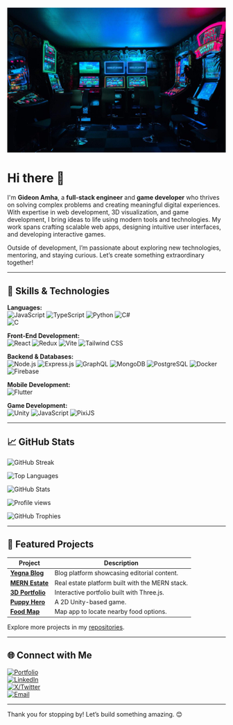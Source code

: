 ![Cover](https://github.com/GideonAmhaG/GideonAmhaG/blob/main/carl-raw-m3hn2Kn5Bns-unsplash-min-min-compressed-min.jpg)

# Hi there 👋

I'm **Gideon Amha**, a **full-stack engineer** and **game developer** who thrives on solving complex problems and creating meaningful digital experiences. With expertise in web development, 3D visualization, and game development, I bring ideas to life using modern tools and technologies. My work spans crafting scalable web apps, designing intuitive user interfaces, and developing interactive games.

Outside of development, I’m passionate about exploring new technologies, mentoring, and staying curious. Let’s create something extraordinary together!

---

## 🚀 Skills & Technologies

**Languages:**  
![JavaScript](https://img.shields.io/badge/JavaScript-F7DF1E?style=for-the-badge&logo=javascript&logoColor=black) 
![TypeScript](https://img.shields.io/badge/TypeScript-007ACC?style=for-the-badge&logo=typescript&logoColor=white) 
![Python](https://img.shields.io/badge/Python-3776AB?style=for-the-badge&logo=python&logoColor=white) 
![C#](https://img.shields.io/badge/C%23-239120?style=for-the-badge&logo=csharp&logoColor=white)  
![C](https://img.shields.io/badge/C-00599C?style=for-the-badge&logo=c&logoColor=white)

**Front-End Development:**  
![React](https://img.shields.io/badge/React-61DAFB?style=for-the-badge&logo=react&logoColor=black) 
![Redux](https://img.shields.io/badge/Redux-764ABC?style=for-the-badge&logo=redux&logoColor=white) 
![Vite](https://img.shields.io/badge/Vite-646CFF?style=for-the-badge&logo=vite&logoColor=white) 
![Tailwind CSS](https://img.shields.io/badge/Tailwind%20CSS-06B6D4?style=for-the-badge&logo=tailwind-css&logoColor=white)

**Backend & Databases:**  
![Node.js](https://img.shields.io/badge/Node.js-339933?style=for-the-badge&logo=node.js&logoColor=white) 
![Express.js](https://img.shields.io/badge/Express.js-000000?style=for-the-badge&logo=express&logoColor=white) 
![GraphQL](https://img.shields.io/badge/GraphQL-E10098?style=for-the-badge&logo=graphql&logoColor=white) 
![MongoDB](https://img.shields.io/badge/MongoDB-47A248?style=for-the-badge&logo=mongodb&logoColor=white) 
![PostgreSQL](https://img.shields.io/badge/PostgreSQL-4169E1?style=for-the-badge&logo=postgresql&logoColor=white) 
![Docker](https://img.shields.io/badge/Docker-2496ED?style=for-the-badge&logo=docker&logoColor=white) 
![Firebase](https://img.shields.io/badge/Firebase-FFCA28?style=for-the-badge&logo=firebase&logoColor=black)

**Mobile Development:**  
![Flutter](https://img.shields.io/badge/Flutter-02569B?style=for-the-badge&logo=flutter&logoColor=white)

**Game Development:**  
![Unity](https://img.shields.io/badge/Unity-000000?style=for-the-badge&logo=unity&logoColor=white) 
![JavaScript](https://img.shields.io/badge/JavaScript-F7DF1E?style=for-the-badge&logo=javascript&logoColor=black) 
![PixiJS](https://img.shields.io/badge/PixiJS-9D8B8C?style=for-the-badge&logo=pixijs&logoColor=white)

---

## 📈 GitHub Stats

![GitHub Streak](https://streak-stats.demolab.com?user=GideonAmhaG&theme=radical)

![Top Languages](https://github-readme-stats.vercel.app/api/top-langs/?username=GideonAmhaG&layout=compact&theme=radical)

![GitHub Stats](https://github-readme-stats.vercel.app/api?username=GideonAmhaG&show_icons=true&theme=radical&show_total=true)

![Profile views](https://visitor-badge.glitch.me/badge?page_id=GideonAmhaG.GideonAmhaG)

![GitHub Trophies](https://github-profile-trophy.vercel.app/?username=GideonAmhaG&theme=onedark)

---

## 🌟 Featured Projects

| Project | Description |
|---------|-------------|
| [**Yegna Blog**](https://github.com/GideonAmhaG/yegna-blog) | Blog platform showcasing editorial content. |
| [**MERN Estate**](https://github.com/GideonAmhaG/MERN-estate) | Real estate platform built with the MERN stack. |
| [**3D Portfolio**](https://github.com/GideonAmhaG/my_portfolio) | Interactive portfolio built with Three.js. |
| [**Puppy Hero**](https://puppyhero.phaedrusstudios.com/) | A 2D Unity-based game. |
| [**Food Map**](https://github.com/GideonAmhaG/food-map) | Map app to locate nearby food options. |

Explore more projects in my [repositories](https://github.com/GideonAmhaG?tab=repositories).

---

## 🌐 Connect with Me

[![Portfolio](https://img.shields.io/badge/Portfolio-3E7C17?style=for-the-badge&logo=website&logoColor=white)](https://portfolio.phaedrusstudios.com/)  
[![LinkedIn](https://img.shields.io/badge/LinkedIn-0077B5?style=for-the-badge&logo=linkedin&logoColor=white)](https://www.linkedin.com/in/gideon-amha-g/)  
[![X/Twitter](https://img.shields.io/badge/X/Twitter-1DA1F2?style=for-the-badge&logo=twitter&logoColor=white)](https://x.com/GideonAmha)  
[![Email](https://img.shields.io/badge/Email-D14836?style=for-the-badge&logo=gmail&logoColor=white)](mailto:gideonamha@gmail.com)

---

Thank you for stopping by! Let’s build something amazing. 😊
